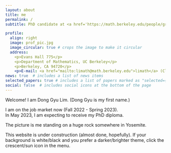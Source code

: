 ```yaml
---
layout: about
title: me
permalink: /
subtitle: PhD candidate at <a href='https://math.berkeley.edu/people/grad/dong-gyu-lim'>UC Berkeley</a>

profile:
  align: right
  image: prof_pic.jpg
  image_circular: true # crops the image to make it circular
  address:
    <p>Evans Hall 775</p>
    <p>Department of Mathematics, UC Berkeley</p>
    <p>Berkeley, CA 94720</p>
    <p>E-mail: <a href="mailto:limath@math.berkeley.edu">limath</a> (Click!)</p>
news: true  # includes a list of news items
selected_papers: true # includes a list of papers marked as "selected={true}"
social: false  # includes social icons at the bottom of the page
---
```


Welcome! I am Dong Gyu Lim. (Dong Gyu is my first name.)

I am on the job market now (Fall 2022 - Spring 2023).<br>
In May 2023, I am expecting to receive my PhD diploma.

The picture is me standing on a huge rock somewhere in Yosemite.

This website is under construction (almost done, hopefully).
If your background is white/black and you prefer a darker/brighter theme, click the crescent/sun icon in the menu.


<!--
I love (active and collaborative) sports. I have been playing tennis almost two years now. I love soccer too.


Write your biography here. Tell the world about yourself. Link to your favorite [subreddit](http://reddit.com). You can put a picture in, too. The code is already in, just name your picture `prof_pic.jpg` and put it in the `img/` folder.

Put your address / P.O. box / other info right below your picture. You can also disable any these elements by editing `profile` property of the YAML header of your `_pages/about.md`. Edit `_bibliography/papers.bib` and Jekyll will render your [publications page](/al-folio/publications/) automatically.

Link to your social media connections, too. This theme is set up to use [Font Awesome icons](http://fortawesome.github.io/Font-Awesome/) and [Academicons](https://jpswalsh.github.io/academicons/), like the ones below. Add your Facebook, Twitter, LinkedIn, Google Scholar, or just disable all of them. -->
